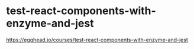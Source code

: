 # test-react-components-with-enzyme-and-jest

https://egghead.io/courses/test-react-components-with-enzyme-and-jest

